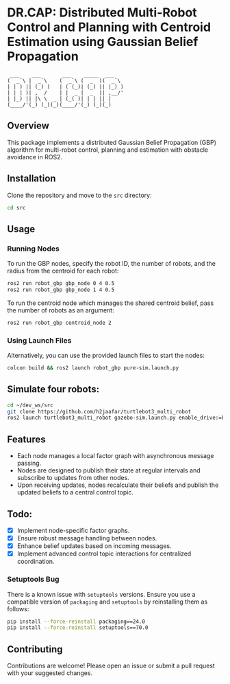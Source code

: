 # DR.CAP: Distributed Multi-Robot Control and Planning with Centroid Estimation using Gaussian Belief Propagation

```
 ___    ___       ___    _____  ___   
(  _`\ |  _`\    (  _`\ (  _  )(  _`\ 
| | ) || (_) )   | ( (_)| (_) || |_) )
| | | )| ,  /    | |  _ |  _  || ,__/'
| |_) || |\ \  _ | (_( )| | | || |    
(____/'(_) (_)(_)(____/'(_) (_)(_)   
```
## Overview
This package implements a distributed Gaussian Belief Propagation (GBP) algorithm for multi-robot control, planning and estimation with obstacle avoidance in ROS2.

## Installation

Clone the repository and move to the `src` directory:
```bash
cd src
```

## Usage

### Running Nodes
To run the GBP nodes, specify the robot ID, the number of robots, and the radius from the centroid for each robot:
```bash
ros2 run robot_gbp gbp_node 0 4 0.5
ros2 run robot_gbp gbp_node 1 4 0.5
```

To run the centroid node which manages the shared centroid belief, pass the number of robots as an argument:
```bash
ros2 run robot_gbp centroid_node 2
```

### Using Launch Files
Alternatively, you can use the provided launch files to start the nodes:
```bash
colcon build && ros2 launch robot_gbp pure-sim.launch.py
```

## Simulate four robots:
```bash
cd ~/dev_ws/src
git clone https://github.com/h2jaafar/turtlebot3_multi_robot
ros2 launch turtlebot3_multi_robot gazebo-sim.launch.py enable_drive:=False

```

## Features
- Each node manages a local factor graph with asynchronous message passing.
- Nodes are designed to publish their state at regular intervals and subscribe to updates from other nodes.
- Upon receiving updates, nodes recalculate their beliefs and publish the updated beliefs to a central control topic.

## Todo:
- [x] Implement node-specific factor graphs.
- [x] Ensure robust message handling between nodes.
- [x] Enhance belief updates based on incoming messages.
- [x] Implement advanced control topic interactions for centralized coordination.

### Setuptools Bug
There is a known issue with `setuptools` versions. Ensure you use a compatible version of `packaging` and `setuptools` by reinstalling them as follows:
```bash
pip install --force-reinstall packaging==24.0
pip install --force-reinstall setuptools==70.0
```

## Contributing
Contributions are welcome! Please open an issue or submit a pull request with your suggested changes.